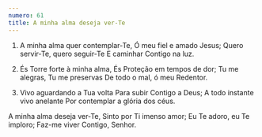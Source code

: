 ```yaml
---
numero: 61
title: A minha alma deseja ver-Te
---
```

1. A minha alma quer contemplar-Te,
Ó meu fiel e amado Jesus;
Quero servir-Te, quero seguir-Te
E caminhar Contigo na luz.

2. És Torre forte à minha alma,
És Proteção em tempos de dor;
Tu me alegras, Tu me preservas
De todo o mal, ó meu Redentor.

3. Vivo aguardando a Tua volta
Para subir Contigo a Deus;
A todo instante vivo anelante
Por contemplar a glória dos céus.

A minha alma deseja ver-Te,
Sinto por Ti imenso amor;
Eu Te adoro, eu Te imploro;
Faz-me viver Contigo, Senhor.
